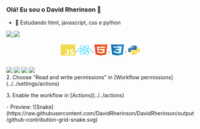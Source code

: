 ### Olá! Eu sou o David Rherinson 👋


- 🌱 Estudando html, javascript, css e python

<div style="display: flex" align="center">
  <a href="https://github.com/DavidRherinson">
  <img height="160em" src="https://github-readme-stats.vercel.app/api?username=DavidRherinson&show_icons=true&theme=radical&include_all_commits=true&count_private=true"/>
  <img height="161em" src="https://github-readme-stats.vercel.app/api/top-langs/?username=DavidRherinson&layout=compact&langs_count=7&theme=radical"/>
</div>

 <div style="display: inline_block" align="center"><br>
  <img align="center" alt="Js" height="30" width="40" src="https://raw.githubusercontent.com/devicons/devicon/master/icons/javascript/javascript-plain.svg">
  <img align="center" alt="React" height="30" width="40" src="https://raw.githubusercontent.com/devicons/devicon/master/icons/react/react-original.svg">
  <img align="center" alt="HTML" height="30" width="40" src="https://raw.githubusercontent.com/devicons/devicon/master/icons/html5/html5-original.svg">
  <img align="center" alt="CSS" height="30" width="40" src="https://raw.githubusercontent.com/devicons/devicon/master/icons/css3/css3-original.svg">
  <img align="center" alt="CSS" height="30" width="40" src="https://raw.githubusercontent.com/devicons/devicon/master/icons/python/python-original.svg">
</div>

  ##
 
<div> 
  <a href="https://instagram.com/david.rherinson" target="_blank"><img src="https://img.shields.io/badge/-Instagram-%23E4405F?style=for-the-badge&logo=instagram&logoColor=white" target="_blank"></a>
  <a href="https://discord.gg/hXbWYwJAAV" target="_blank"><img src="https://img.shields.io/badge/Discord-7289DA?style=for-the-badge&logo=discord&logoColor=white"      target="_blank"></a> 
  <a href = "mailto:davidrherinson@gmail.com"><img src="https://img.shields.io/badge/-Gmail-%23333?style=for-the-badge&logo=gmail&logoColor=white" target="_blank"></a>
  <a href="https://www.linkedin.com/in/david-rherinson/" target="_blank"><img src="https://img.shields.io/badge/-LinkedIn-%230077B5?style=for-the-badge&logo=linkedin&logoColor=white" target="_blank"></a> 

</div>
2. Choose "Read and write permissions" in [Workflow permissions](../../settings/actions) <p>
3. Enable the workflow in [Actions](../../actions) <p>
- Preview: ![Snake](https://raw.githubusercontent.com/DavidRherinson/DavidRherinson/output/github-contribution-grid-snake.svg)

